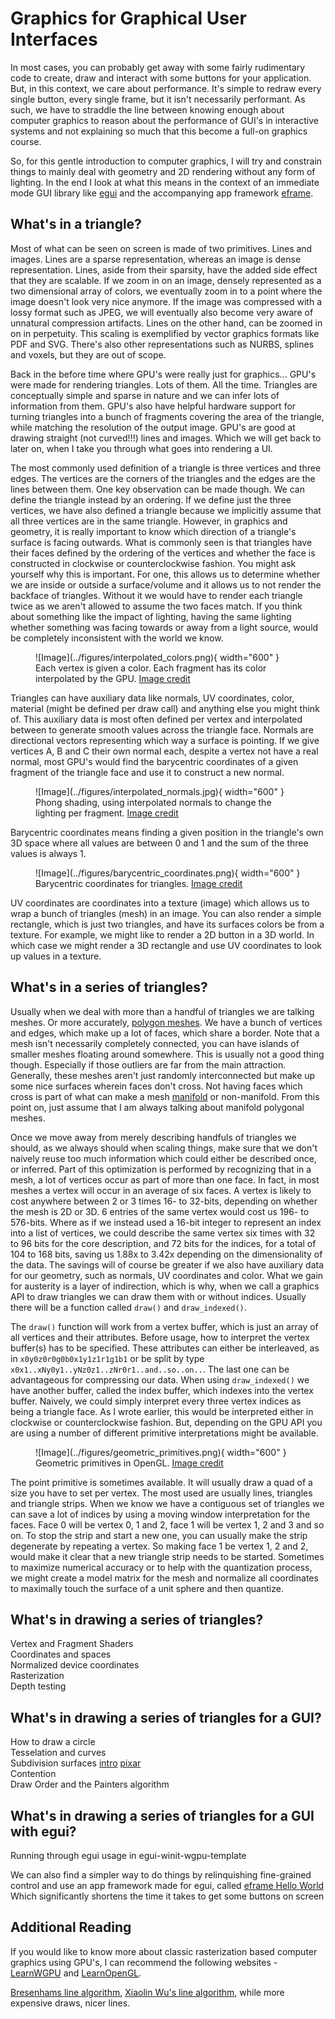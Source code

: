 # Graphics for Graphical User Interfaces
In most cases, you can probably get away with some fairly rudimentary code to create, draw and interact
with some buttons for your application. But, in this context, we care about performance. It's simple to
redraw every single button, every single frame, but it isn't necessarily performant. As such, we have to
straddle the line between knowing enough about computer graphics to reason about the performance of GUI's
in interactive systems and not explaining so much that this become a full-on graphics course.

So, for this gentle introduction to computer graphics, I will try and constrain things to mainly deal with
geometry and 2D rendering without any form of lighting. In the end I look at what this means in the context
of an immediate mode GUI library like [egui][2] and the accompanying app framework [eframe][3].

## What's in a triangle?
Most of what can be seen on screen is made of two primitives. Lines and images. Lines are a sparse representation,
whereas an image is dense representation. Lines, aside from their sparsity, have the added side effect that they
are scalable. If we zoom in on an image, densely represented as a two dimensional array of colors, we eventually
zoom in to a point where the image doesn't look very nice anymore. If the image was compressed with a lossy
format such as JPEG, we will eventually also become very aware of unnatural compression artifacts. Lines on the
other hand, can be zoomed in on in perpetuity. This scaling is exemplified by vector graphics formats like PDF and
SVG. There's also other representations such as NURBS, splines and voxels, but they are out of scope.

Back in the before time where GPU's were really just for graphics... GPU's were made for rendering triangles.
Lots of them. All the time. Triangles are conceptually simple and sparse in nature and we can infer lots of
information from them. GPU's also have helpful hardware support for turning triangles into a bunch of fragments
covering the area of the triangle, while matching the resolution of the output image. GPU's are good at drawing
straight (not curved!!!) lines and images. Which we will get back to later on, when I take you through what goes
into rendering a UI.

The most commonly used definition of a triangle is three vertices and three edges. The vertices are the
corners of the triangles and the edges are the lines between them. One key observation can be made though.
We can define the triangle instead by an ordering. If we define just the three vertices, we have also
defined a triangle because we implicitly assume that all three vertices are in the same triangle. However,
in graphics and geometry, it is really important to know which direction of a triangle's surface is
facing outwards. What is commonly seen is that triangles have their faces defined by the ordering of the
vertices and whether the face is constructed in clockwise or counterclockwise fashion. You might ask
yourself why this is important. For one, this allows us to determine whether we are inside
or outside a surface/volume and it allows us to not render the backface of triangles. Without it we would have to
render each triangle twice as we aren't allowed to assume the two faces match. If you think about something like
the impact of lighting, having the same lighting whether something was facing towards or away from a light source,
would be completely inconsistent with the world we know.

<figure markdown>
![Image](../figures/interpolated_colors.png){ width="600" }
<figcaption>
Each vertex is given a color. Each fragment has its color interpolated by the GPU.
<a href="https://en.wikipedia.org/wiki/Barycentric_coordinate_system">
Image credit </a>
</figcaption>
</figure>

Triangles can have auxiliary data like normals, UV coordinates, color, material (might be defined per draw call)
and anything else you might think of. This auxiliary data is most often defined per vertex and interpolated between
to generate smooth values across the triangle face. Normals are directional vectors representing which way a
surface is pointing. If we give vertices A, B and C their own normal each, despite a vertex not have a real normal,
most GPU's would find the barycentric coordinates of a given fragment of the triangle face and use it to construct
a new normal.

<figure markdown>
![Image](../figures/interpolated_normals.jpg){ width="600" }
<figcaption>
Phong shading, using interpolated normals to change the lighting per fragment.
<a href="https://en.wikipedia.org/wiki/Phong_shading">
Image credit </a>
</figcaption>
</figure>

Barycentric coordinates means finding a given position in the triangle's own 3D space where all values
are between 0 and 1 and the sum of the three values is always 1.

<figure markdown>
![Image](../figures/barycentric_coordinates.png){ width="600" }
<figcaption>
Barycentric coordinates for triangles.
<a href="https://en.wikipedia.org/wiki/Barycentric_coordinate_system">
Image credit </a>
</figcaption>
</figure>

UV coordinates are coordinates into a texture (image) which allows us to wrap a bunch of triangles
(mesh) in an image. You can also render a simple rectangle, which is just two triangles, and have
its surfaces colors be from a texture. For example, we might like to render a 2D button in a 3D world.
In which case we might render a 3D rectangle and use UV coordinates to look up values in a texture.

## What's in a series of triangles?
Usually when we deal with more than a handful of triangles we are talking meshes. Or more accurately,
[polygon meshes][9]. We have a bunch of vertices and edges, which make up a lot of faces, which share a border.
Note that a mesh isn't necessarily completely connected, you can have islands of smaller meshes floating around
somewhere. This is usually not a good thing though. Especially if those outliers are far from the main attraction.
Generally, these meshes aren't just randomly interconnected but make up some nice surfaces wherein faces don't
cross. Not having faces which cross is part of what can make a mesh [manifold][10] or non-manifold. From this
point on, just assume that I am always talking about manifold polygonal meshes.

Once we move away from merely describing handfuls of triangles we should, as we always should when scaling things,
make sure that we don't naively reuse too much information which could either be described once, or inferred.
Part of this optimization is performed by recognizing that in a mesh, a lot of vertices occur as part of more than
one face. In fact, in most meshes a vertex will occur in an average of six faces. A vertex is likely to cost
anywhere between 2 or 3 times 16- to 32-bits, depending on whether the mesh is 2D or 3D. 6 entries of the same
vertex would cost us 196- to 576-bits. Where as if we instead used a 16-bit integer to represent an index into
a list of vertices, we could describe the same vertex six times with 32 to 96 bits for the core description, and
72 bits for the indices, for a total of 104 to 168 bits, saving us 1.88x to 3.42x depending on the dimensionality
of the data. The savings will of course be greater if we also have auxiliary data for our geometry, such as
normals, UV coordinates and color. What we gain for austerity is a layer of indirection, which is why, when we
call a graphics API to draw triangles we can draw them with or without indices. Usually there will be a function
called ```draw()``` and ```draw_indexed()```.

The ```draw()``` function will work from a vertex buffer, which is just an array of all vertices and their
attributes. Before usage, how to interpret the vertex buffer(s) has to be specified. These attributes can either be
interleaved, as in ```x0y0z0r0g0b0x1y1z1r1g1b1``` or be split by type
```x0x1..xNy0y1..yNz0z1..zNr0r1..and..so..on..```. The last one can be advantageous for compressing our data.
When using ```draw_indexed()``` we have another buffer, called the index buffer, which indexes into the vertex
buffer. Naively, we could simply interpret every three vertex indices as being a triangle face. As I wrote earlier,
this would be interpreted either in clockwise or counterclockwise fashion. But, depending on the GPU API you are
using a number of different primitive interpretations might be available.

<figure markdown>
![Image](../figures/geometric_primitives.png){ width="600" }
<figcaption>
Geometric primitives in OpenGL.
<a href="https://www3.ntu.edu.sg/home/ehchua/programming/opengl/CG_Introduction.html">
Image credit </a>
</figcaption>
</figure>

The point primitive is sometimes available. It will usually draw a quad of a size you have to set per vertex. The
most used are usually lines, triangles and triangle strips. When we know we have a contiguous set of triangles we
can save a lot of indices by using a moving window interpretation for the faces. Face 0 will be vertex 0, 1 and 2,
face 1 will be vertex 1, 2 and 3 and so on. To stop the strip and start a new one, you can usually make the
strip degenerate by repeating a vertex. So making face 1 be vertex 1, 2 and 2, would make it clear that a new
triangle strip needs to be started. Sometimes to maximize numerical accuracy or to help with the quantization
process, we might create a model matrix for the mesh and normalize all coordinates to maximally touch the
surface of a unit sphere and then quantize.

## What's in drawing a series of triangles?
Vertex and Fragment Shaders  
Coordinates and spaces  
Normalized device coordinates  
Rasterization  
Depth testing  

## What's in drawing a series of triangles for a GUI?
How to draw a circle  
Tesselation and curves  
Subdivision surfaces [intro][4] [pixar][5]  
Contention  
Draw Order and the Painters algorithm  

## What's in drawing a series of triangles for a GUI with egui?
Running through egui usage in egui-winit-wgpu-template

We can also find a simpler way to do things by relinquishing fine-grained
control and use an app framework made for egui, called [eframe Hello World][6]
Which significantly shortens the time it takes to get some buttons on screen

## Additional Reading
If you would like to know more about classic rasterization based computer
graphics using GPU's, I can recommend the following websites - [LearnWGPU][0]
and [LearnOpenGL][1].

[Bresenhams line algorithm][7], [Xiaolin Wu's line algorithm][8], while more expensive draws, nicer lines.

[0]: https://learnopengl.com/
[1]: https://sotrh.github.io/learn-wgpu/
[2]: https://github.com/emilk/egui
[3]: https://github.com/emilk/egui/tree/master/crates/eframe
[4]: https://en.wikipedia.org/wiki/Subdivision_surface
[5]: https://graphics.pixar.com/opensubdiv/docs/subdivision_surfaces.html
[6]: https://github.com/emilk/egui/blob/master/examples/hello_world/src/main.rs 
[7]: https://en.wikipedia.org/wiki/Bresenham's_line_algorithm
[8]: https://en.wikipedia.org/wiki/Xiaolin_Wu%27s_line_algorithm
[9]: https://en.wikipedia.org/wiki/Polygon_mesh
[10]: https://en.wikipedia.org/wiki/Manifold